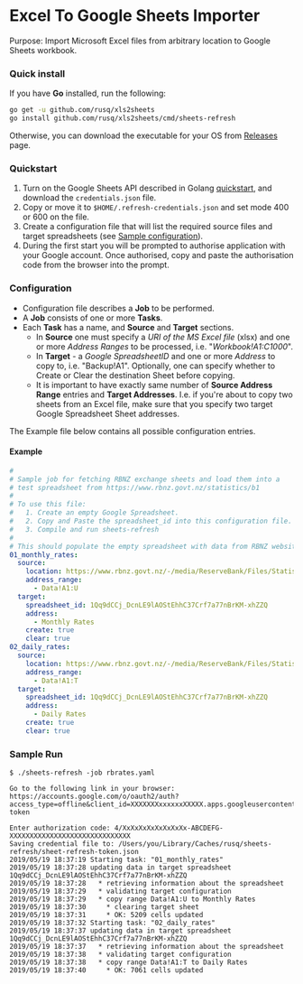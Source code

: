 # Excel To Google Sheets Importer #

Purpose: Import Microsoft Excel files from arbitrary location to
Google Sheets workbook.

### Quick install ###
If you have **Go** installed, run the following:
```sh
go get -u github.com/rusq/xls2sheets
go install github.com/rusq/xls2sheets/cmd/sheets-refresh
```
Otherwise, you can download the executable for your OS from [Releases][2]
page.

### Quickstart ###
1. Turn on the Google Sheets API described in Golang [quickstart][1], and
   download the `credentials.json` file.
2. Copy or move it to `$HOME/.refresh-credentials.json` and set mode 400 or
   600 on the file.
3. Create a configuration file that will list the required source files
   and target spreadsheets (see [Sample configuration](#example)).
4. During the first start you will be prompted to authorise application
   with your Google account.  Once authorised, copy and paste the
   authorisation code from the browser into the prompt.

### Configuration ###
* Configuration file describes a **Job** to be performed.
* A **Job** consists of one or more **Tasks**.
* Each **Task** has a name, and **Source** and **Target** sections.
  * In **Source** one must specify a *URI of the MS Excel file* (xlsx) and
    one or more *Address Ranges* to be processed, i.e. "*Workbook!A1:C1000*".
  * In **Target** - a *Google SpreadsheetID* and one or more *Address* to
    copy to, i.e. "Backup!A1".  Optionally, one can specify whether
    to Create or Clear the destination Sheet before copying.
  * It is important to have exactly same number of **Source Address Range**
    entries and **Target Addresses**.  I.e. if you're about to copy
    two sheets from an Excel file, make sure that you specify two target
    Google Spreadsheet Sheet addresses.

The Example file below contains all possible configuration entries.

#### Example ####
```yaml
# 
# Sample job for fetching RBNZ exchange sheets and load them into a
# test spreadsheet from https://www.rbnz.govt.nz/statistics/b1
#
# To use this file:
#   1. Create an empty Google Spreadsheet.
#   2. Copy and Paste the spreadsheet_id into this configuration file.
#   3. Compile and run sheets-refresh
#
# This should populate the empty spreadsheet with data from RBNZ website.
01_monthly_rates:
  source:
    location: https://www.rbnz.govt.nz/-/media/ReserveBank/Files/Statistics/tables/b1/hb1-monthly.xlsx
    address_range:
      - Data!A1:U
  target:
    spreadsheet_id: 1Qq9dCCj_DcnLE9lAOStEhhC37Crf7a77nBrKM-xhZZQ
    address:
      - Monthly Rates
    create: true
    clear: true
02_daily_rates:
  source:
    location: https://www.rbnz.govt.nz/-/media/ReserveBank/Files/Statistics/tables/b1/hb1-daily.xlsx
    address_range:
      - Data!A1:T
  target:
    spreadsheet_id: 1Qq9dCCj_DcnLE9lAOStEhhC37Crf7a77nBrKM-xhZZQ
    address:
      - Daily Rates
    create: true
    clear: true

```

### Sample Run ###
```
$ ./sheets-refresh -job rbrates.yaml

Go to the following link in your browser:
https://accounts.google.com/o/oauth2/auth?access_type=offline&client_id=XXXXXXXxxxxxxXXXXX.apps.googleusercontent.com&redirect_uri=urn%3Aietf%3Awg%3Aoauth%3A2.0%3Aoob&response_type=code&scope=https%3A%2F%2Fwww.googleapis.com%2Fauth%2Fspreadsheets+https%3A%2F%2Fwww.googleapis.com%2Fauth%2Fdrive.file&state=state-token

Enter authorization code: 4/XxXxXxXxXxXxXxXx-ABCDEFG-XXXXXXXXXXXXXXXXXXXXXXXXXXXXXX
Saving credential file to: /Users/you/Library/Caches/rusq/sheets-refresh/sheet-refresh-token.json
2019/05/19 18:37:19 Starting task: "01_monthly_rates"
2019/05/19 18:37:28 updating data in target spreadsheet 1Qq9dCCj_DcnLE9lAOStEhhC37Crf7a77nBrKM-xhZZQ
2019/05/19 18:37:28   * retrieving information about the spreadsheet
2019/05/19 18:37:29   * validating target configuration
2019/05/19 18:37:29   * copy range Data!A1:U to Monthly Rates
2019/05/19 18:37:30     * clearing target sheet
2019/05/19 18:37:31     * OK: 5209 cells updated
2019/05/19 18:37:32 Starting task: "02_daily_rates"
2019/05/19 18:37:37 updating data in target spreadsheet 1Qq9dCCj_DcnLE9lAOStEhhC37Crf7a77nBrKM-xhZZQ
2019/05/19 18:37:37   * retrieving information about the spreadsheet
2019/05/19 18:37:38   * validating target configuration
2019/05/19 18:37:38   * copy range Data!A1:T to Daily Rates
2019/05/19 18:37:40     * OK: 7061 cells updated
```

[1]: https://developers.google.com/sheets/api/quickstart/go
[2]: https://github.com/rusq/xls2sheets/releases